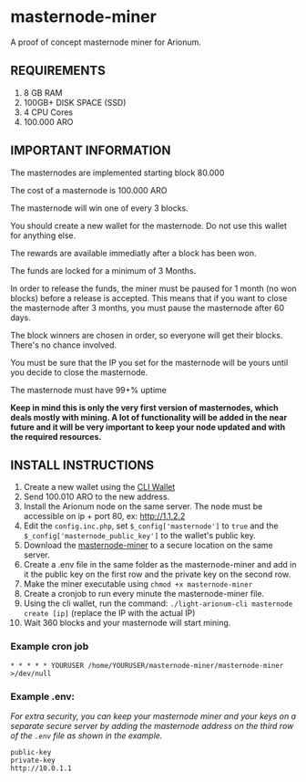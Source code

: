 # masternode-miner

A proof of concept masternode miner for Arionum.

## REQUIREMENTS

1. 8 GB RAM
2. 100GB+ DISK SPACE (SSD)
3. 4 CPU Cores
4. 100.000 ARO

## IMPORTANT INFORMATION

The masternodes are implemented starting block 80.000

The cost of a masternode is 100.000 ARO

The masternode will win one of every 3 blocks.

You should create a new wallet for the masternode. Do not use this wallet for anything else.

The rewards are available immediatly after a block has been won.

The funds are locked for a minimum of 3 Months.

In order to release the funds, the miner must be paused for 1 month (no won blocks) before a release is accepted. This means that if you want to close the masternode after 3 months, you must pause the masternode after 60 days.

The block winners are chosen in order, so everyone will get their blocks. There's no chance involved.

You must be sure that the IP you set for the masternode will be yours until you decide to close the masternode. 

The masternode must have 99+% uptime

**Keep in mind this is only the very first version of masternodes, which deals mostly with mining. A lot of functionality will be added in the near future and it will be very important to keep your node updated and with the required resources.**

## INSTALL INSTRUCTIONS

1. Create a new wallet using the [CLI Wallet](https://github.com/arionum/lightWalletCLI)
2. Send 100.010 ARO to the new address.
3. Install the Arionum node on the same server. The node must be accessible on ip + port 80, ex: http://1.1.2.2
4. Edit the `config.inc.php`, set `$_config['masternode']` to `true` and the 
`$_config['masternode_public_key']` to the wallet's public key.
5. Download the [masternode-miner](https://github.com/arionum/masternode-miner) to a secure location 
on the same server.
6. Create a .env file in the same folder as the masternode-miner and add in it the public key on the first row and the private key on the second row.
7. Make the miner executable using `chmod +x masternode-miner`
8. Create a cronjob to run every minute the masternode-miner file.
9. Using the cli wallet, run the command: `./light-arionum-cli masternode create [ip]` (replace the IP 
with the actual IP)
10. Wait 360 blocks and your masternode will start mining.

### Example cron job

```
* * * * * YOURUSER /home/YOURUSER/masternode-miner/masternode-miner >/dev/null
```

### Example .env:

*For extra security, you can keep your masternode miner and your keys on a separate secure server by
adding the masternode address on the third row of the `.env` file as shown in the example.*

```
public-key
private-key
http://10.0.1.1
```
